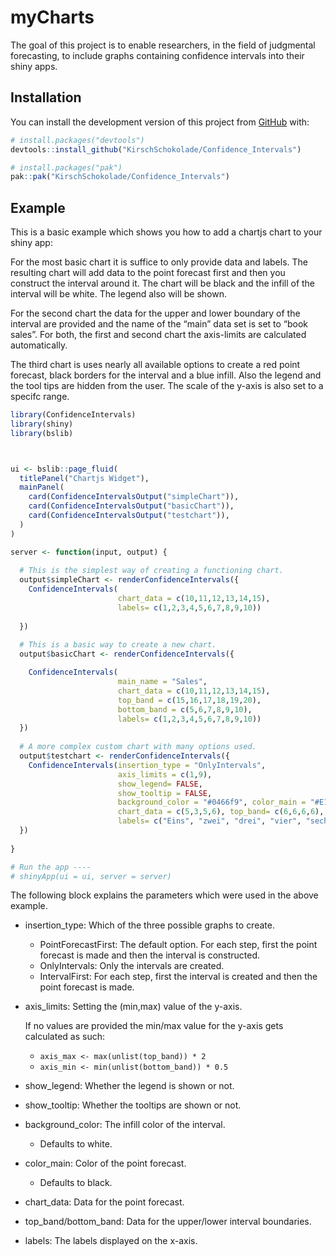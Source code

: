 
<!-- README.md is generated from README.Rmd. Please edit that file -->

# myCharts

<!-- badges: start -->
<!-- badges: end -->

The goal of this project is to enable researchers, in the field of
judgmental forecasting, to include graphs containing confidence
intervals into their shiny apps.

## Installation

You can install the development version of this project from
[GitHub](https://github.com/) with:

``` r
# install.packages("devtools")
devtools::install_github("KirschSchokolade/Confidence_Intervals")
```

``` r
# install.packages("pak")
pak::pak("KirschSchokolade/Confidence_Intervals")
```

## Example

This is a basic example which shows you how to add a chartjs chart to
your shiny app:

For the most basic chart it is suffice to only provide data and labels.
The resulting chart will add data to the point forecast first and then
you construct the interval around it. The chart will be black and the
infill of the interval will be white. The legend also will be shown.

For the second chart the data for the upper and lower boundary of the
interval are provided and the name of the “main” data set is set to
“book sales”. For both, the first and second chart the axis-limits are
calculated automatically.

The third chart is uses nearly all available options to create a red
point forecast, black borders for the interval and a blue infill. Also
the legend and the tool tips are hidden from the user. The scale of the
y-axis is also set to a specifc range.

``` r
library(ConfidenceIntervals)
library(shiny)
library(bslib)



ui <- bslib::page_fluid(
  titlePanel("Chartjs Widget"),
  mainPanel(
    card(ConfidenceIntervalsOutput("simpleChart")),
    card(ConfidenceIntervalsOutput("basicChart")),
    card(ConfidenceIntervalsOutput("testchart")),
  )
)

server <- function(input, output) {
  
  # This is the simplest way of creating a functioning chart.
  output$simpleChart <- renderConfidenceIntervals({
    ConfidenceIntervals(
                        chart_data = c(10,11,12,13,14,15),
                        labels= c(1,2,3,4,5,6,7,8,9,10))
    
  })
  
  # This is a basic way to create a new chart.
  output$basicChart <- renderConfidenceIntervals({

    ConfidenceIntervals(
                        main_name = "Sales",
                        chart_data = c(10,11,12,13,14,15),
                        top_band = c(15,16,17,18,19,20),
                        bottom_band = c(5,6,7,8,9,10),
                        labels= c(1,2,3,4,5,6,7,8,9,10))
  })
  
  # A more complex custom chart with many options used.
  output$testchart <- renderConfidenceIntervals({
    ConfidenceIntervals(insertion_type = "OnlyIntervals",
                        axis_limits = c(1,9),
                        show_legend= FALSE,
                        show_tooltip = FALSE,
                        background_color = "#0466f9", color_main = "#E11313",
                        chart_data = c(5,3,5,6), top_band= c(6,6,6,6), bottom_band = c(4,4,4,4),
                        labels= c("Eins", "zwei", "drei", "vier", "sechs"))
  })
  
}

# Run the app ----
# shinyApp(ui = ui, server = server)
```

The following block explains the parameters which were used in the above
example.

- insertion_type: Which of the three possible graphs to create.

  - PointForecastFirst: The default option. For each step, first the
    point forecast is made and then the interval is constructed.
  - OnlyIntervals: Only the intervals are created.
  - IntervalFirst: For each step, first the interval is created and then
    the point forecast is made.

- axis_limits: Setting the (min,max) value of the y-axis.

  If no values are provided the min/max value for the y-axis gets
  calculated as such:

  - `axis_max <- max(unlist(top_band)) * 2`
  - `axis_min <- min(unlist(bottom_band)) * 0.5`

- show_legend: Whether the legend is shown or not.

- show_tooltip: Whether the tooltips are shown or not.

- background_color: The infill color of the interval.

  - Defaults to white.

- color_main: Color of the point forecast.

  - Defaults to black.

- chart_data: Data for the point forecast.

- top_band/bottom_band: Data for the upper/lower interval boundaries.

- labels: The labels displayed on the x-axis.
